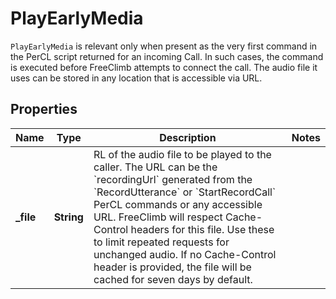 

# PlayEarlyMedia

`PlayEarlyMedia` is relevant only when present as the very first command in the PerCL script returned for an incoming Call. In such cases, the command is executed before FreeClimb attempts to connect the call. The audio file it uses can be stored in any location that is accessible via URL.

## Properties

Name | Type | Description | Notes
------------ | ------------- | ------------- | -------------
**_file** | **String** | RL of the audio file to be played to the caller. The URL can be the &#x60;recordingUrl&#x60; generated from the &#x60;RecordUtterance&#x60; or &#x60;StartRecordCall&#x60; PerCL commands or any accessible URL. FreeClimb will respect Cache-Control headers for this file. Use these to limit repeated requests for unchanged audio. If no Cache-Control header is provided, the file will be cached for seven days by default. | 



